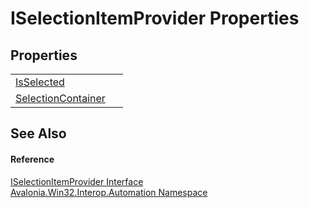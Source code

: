 # ISelectionItemProvider Properties




## Properties
<table>
<tr>
<td><a href="P_Avalonia_Win32_Interop_Automation_ISelectionItemProvider_IsSelected">IsSelected</a></td>
<td> </td>
</tr>
<tr>
<td><a href="P_Avalonia_Win32_Interop_Automation_ISelectionItemProvider_SelectionContainer">SelectionContainer</a></td>
<td> </td>
</tr>
</table>

## See Also


#### Reference
<a href="T_Avalonia_Win32_Interop_Automation_ISelectionItemProvider">ISelectionItemProvider Interface</a>  
<a href="N_Avalonia_Win32_Interop_Automation">Avalonia.Win32.Interop.Automation Namespace</a>  
